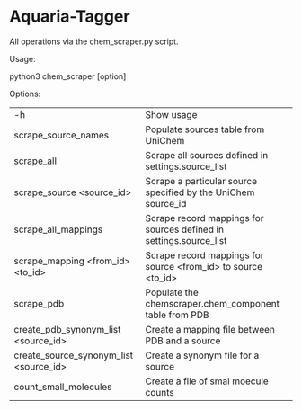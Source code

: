 # Aquaria-Tagger
<p>All operations via the chem_scraper.py script.</p>
<p>Usage:</p>
python3 chem_scraper [option]
<p></p>
<p>Options:</p>
<table>
<tr><td>-h</td><td>Show usage</td></tr>
<tr><td>scrape_source_names</td><td>Populate sources table from UniChem</td></tr>
<tr><td>scrape_all</td><td>Scrape all sources defined in settings.source_list</td></tr>
<tr><td>scrape_source &lt;source_id&gt;</td><td>Scrape a particular source specified by the UniChem source_id</td></tr>
<tr><td>scrape_all_mappings</td><td>Scrape record mappings for sources defined in settings.source_list</td></tr>
<tr><td>scrape_mapping &lt;from_id&gt; &lt;to_id&gt;</td><td>Scrape record mappings for source &lt;from_id&gt; to source &lt;to_id&gt;</td></tr>
<tr><td>scrape_pdb</td><td>Populate the chemscraper.chem_component table from PDB</td></tr>
<tr><td>create_pdb_synonym_list &lt;source_id&gt;</td><td>Create a mapping file between PDB and a source</td></tr>
<tr><td>create_source_synonym_list &lt;source_id&gt;</td><td>Create a synonym file for a source</td></tr>
<tr><td>count_small_molecules</td><td>Create a file of smal moecule counts</td></tr>
</table>
